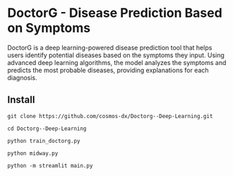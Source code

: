 # **DoctorG - Disease Prediction Based on Symptoms**
DoctorG is a deep learning-powered disease prediction tool that helps users identify potential diseases based on the symptoms they input. Using advanced deep learning algorithms, the model analyzes the symptoms and predicts the most probable diseases, providing explanations for each diagnosis.

## Install 

```
git clone https://github.com/cosmos-dx/Doctorg--Deep-Learning.git

cd Doctorg--Deep-Learning

python train_doctorg.py

python midway.py

python -m streamlit main.py
```
